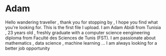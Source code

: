 # Adam
Hello wandering traveller , thank you for stopping by , I hope you find what you're looking for.
This is the first file I upload.
I am Adam Abidi from Tunisia , 23 years old , freshly graduate with a computer science eengineering diploma from Faculté des Sciences de Tunis (FST).
I am passionate about mathematics , data science , machine learning ...
I am always looking for a better job opportunity

